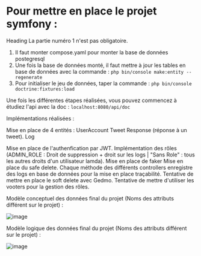 # Pour mettre en place le projet symfony :

 Heading La partie numéro 1 n'est pas obligatoire.

  1) Il faut monter compose.yaml pour monter la base de données postegresql
  2) Une fois la base de données monté, il faut mettre à jour les tables en base de données avec la commande :  `php bin/console make:entity --regenerate`
  3) Pour initialiser le jeu de données, taper la commande : `php bin/console doctrine:fixtures:load`

  Une fois les différentes étapes réalisées, vous pouvez commencez à étudiez l'api avec la doc : `localhost:8080/api/doc`

Implémentations réalisées :

  Mise en place de 4 entités :
    UserAccount
    Tweet
    Response (réponse à un tweet).
    Log

  Mise en place de l'authenfication par JWT.
  Implémentation des rôles (ADMIN_ROLE : Droit de suppression + droit sur les logs | "Sans Role" : tous les autres droits d'un utilisateur lamda).
  Mise en place de faker
  Mise en place du safe delete.
  Chaque méthode des différents controllers enregistre des logs en base de données pour la mise en place traçabilité.
  Tentative de mettre en place le soft delete avec Gedmo.
  Tentative de mettre d'utiliser les vooters pour la gestion des rôles.


Modèle conceptuel des données final du projet (Noms des attributs différent sur le projet) :

![image](https://github.com/Raptoor44/HelloWorldA/assets/78044552/5aa50d6f-a213-481c-98a6-ed34b7225ca5)



Modèle logique des données final du projet (Noms des attributs différent sur le projet) :

![image](https://github.com/Raptoor44/HelloWorldA/assets/78044552/be4809f5-689d-4f18-85f6-0cab5192dc01)      
